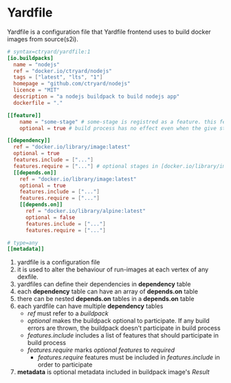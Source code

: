 # Yardfile

Yardfile is a configuration file that Yardfile frontend uses to build docker images from source(s2i).
```toml
# syntax=ctryard/yardfile:1
[io.buildpacks]
  name = "nodejs"
  ref = "docker.io/ctryard/nodejs"
  tags = ["latest", "lts", "1"]
  homepage = "github.com/ctryard/nodejs"
  licence = "MIT"
  description = "a nodejs buildpack to build nodejs app"
  dockerfile = "."

[[feature]]
    name = "some-stage" # some-stage is registred as a feature. this feature is included iff it is included in [features.include] by any yardfile's [dependency]
    optional = true # build process has no effect even when the give stage("some-stage") fails.

[[dependency]]
  ref = "docker.io/library/image:latest"
  optional = true
  features.include = ["..."]
  features.require = ["..."] # optional stages in [docker.io/library/image:latest] becomes required.
  [[depends.on]]
    ref = "docker.io/library/image:latest"
    optional = true
    features.include = ["..."]
    features.require = ["..."]
    [[depends.on]]
      ref = "docker.io/library/alpine:latest"
      optional = false
      features.include = ["..."]
      features.require = ["..."]

# type=any
[[metadata]]
```

1. yardfile is a configuration file
2. it is used to alter the behaviour of run-images at each vertex of any dexfile.
3. yardfiles can define their dependencies in **dependency** table
4. each **dependency** table can have an array of **depends.on** table
5. there can be nested **depends.on** tables in a **depends.on** table
6. each yardfile can have multiple **dependency** tables
    - *ref* must refer to a *buildpack*
    - *optional* makes the buildpack optional to participate.
      If any build errors are thrown, the buildpack doesn't participate in build process
    - *features.include* includes a list of features that should participate in build process
    - *features.require* marks *optional* *features* to *required*
       - *features.require* features must be included in *features.include* in order to participate
7. **metadata** is optional metadata included in buildpack image's *Result*

